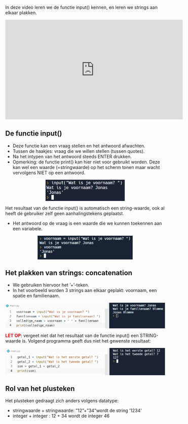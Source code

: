 In deze video leren we de functie input() kennen, en leren we strings aan elkaar plakken.

<div align="center">
<iframe width="560" height="315" src="https://www.youtube.com/embed/BG4Ol_vLUB8" title="YouTube video player" frameborder="0" allow="accelerometer; autoplay; clipboard-write; encrypted-media; gyroscope; picture-in-picture; web-share" allowfullscreen></iframe>
</div>

## De functie input()
* Deze functie kan een vraag stellen en het antwoord afwachten.
* Tussen de haakjes: vraag die we willen stellen (tussen quotes).
* Na het intypen van het antwoord steeds ENTER drukken.
* Opmerking: de functie print() kan hier niet voor gebruikt worden. Deze kan wel een waarde (=stringwaarde) op het scherm tonen maar wacht vervolgens NIET op een antwoord.

<div align="center">
  <img src="media/input.png" align="center" width="250px" data-caption="De input()-functie." />
</div>

<div class="callout callout-info">
  <p>Het resultaat van de functie input() is automatisch een string-waarde, ook al heeft de gebruiker zelf geen aanhalingstekens geplaatst.</p>
</div>

* Het antwoord op de vraag is een waarde die we kunnen toekennen aan een variabele.

<div align="center">
  <img src="media/input_in_variabele.png" align="center" width="300px" data-caption="De input()-functie." />
</div>

## Het plakken van strings: concatenation
* We gebruiken hiervoor het ’+’-teken.
* In het voorbeeld worden 3 strings aan elkaar geplakt: voornaam, een spatie en familienaam.

<div align="center">
  <img src="media/concatenation.png" align="center" width="600px" data-caption="Het plakken van strings: concatenation." />
</div>

<b style="color:red">LET OP</b>: vergeet niet dat het resultaat van de functie input() een STRING-waarde is. Volgend programma geeft dus niet het gewenste resultaat:

<div align="center">
  <img src="media/concatenation_ongewenst.png" align="center" width="600px" data-caption="Het resultaat van de functie input() is een STRING-waarde." />
</div>

## Rol van het plusteken
Het plusteken gedraagt zich anders volgens datatype:
* stringwaarde + stringwaarde: ”12”+”34”wordt de string ’1234’
* integer + integer : 12 + 34 wordt de integer 46
